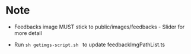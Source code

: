 # Note
* Feedbacks image MUST stick to public/images/feedbacks - Slider for more detail

* Run  ```sh getimgs-script.sh ``` to update feedbackImgPathList.ts